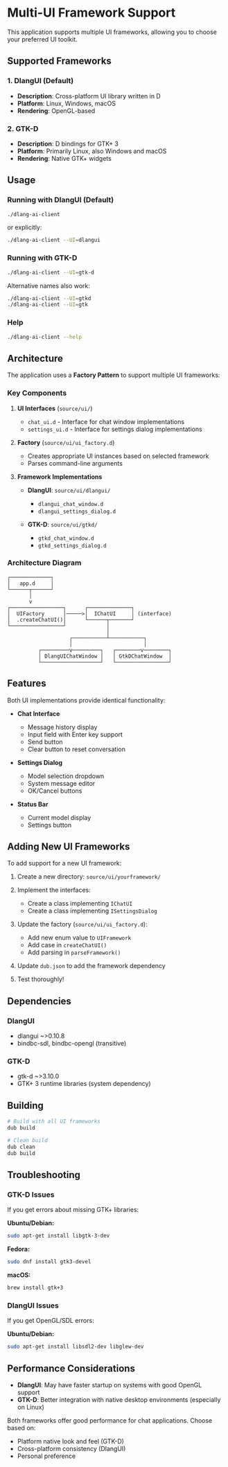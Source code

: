 # Multi-UI Framework Support

This application supports multiple UI frameworks, allowing you to choose your preferred UI toolkit.

## Supported Frameworks

### 1. DlangUI (Default)
- **Description**: Cross-platform UI library written in D
- **Platform**: Linux, Windows, macOS
- **Rendering**: OpenGL-based

### 2. GTK-D
- **Description**: D bindings for GTK+ 3
- **Platform**: Primarily Linux, also Windows and macOS
- **Rendering**: Native GTK+ widgets

## Usage

### Running with DlangUI (Default)

```bash
./dlang-ai-client
```

or explicitly:

```bash
./dlang-ai-client --UI=dlangui
```

### Running with GTK-D

```bash
./dlang-ai-client --UI=gtk-d
```

Alternative names also work:
```bash
./dlang-ai-client --UI=gtkd
./dlang-ai-client --UI=gtk
```

### Help

```bash
./dlang-ai-client --help
```

## Architecture

The application uses a **Factory Pattern** to support multiple UI frameworks:

### Key Components

1. **UI Interfaces** (`source/ui/`)
   - `chat_ui.d` - Interface for chat window implementations
   - `settings_ui.d` - Interface for settings dialog implementations

2. **Factory** (`source/ui/ui_factory.d`)
   - Creates appropriate UI instances based on selected framework
   - Parses command-line arguments

3. **Framework Implementations**
   - **DlangUI**: `source/ui/dlangui/`
     - `dlangui_chat_window.d`
     - `dlangui_settings_dialog.d`
   
   - **GTK-D**: `source/ui/gtkd/`
     - `gtkd_chat_window.d`
     - `gtkd_settings_dialog.d`

### Architecture Diagram

```
┌─────────────┐
│   app.d     │
└──────┬──────┘
       │
       v
┌─────────────────┐      ┌──────────────┐
│  UIFactory      │─────>│  IChatUI     │ (interface)
│  .createChatUI()│      └──────┬───────┘
└─────────────────┘             │
                                │
                    ┌───────────┴───────────┐
                    │                       │
          ┌─────────v─────────┐   ┌────────v────────┐
          │ DlangUIChatWindow │   │ GtkDChatWindow  │
          └───────────────────┘   └─────────────────┘
```

## Features

Both UI implementations provide identical functionality:

- **Chat Interface**
  - Message history display
  - Input field with Enter key support
  - Send button
  - Clear button to reset conversation

- **Settings Dialog**
  - Model selection dropdown
  - System message editor
  - OK/Cancel buttons

- **Status Bar**
  - Current model display
  - Settings button

## Adding New UI Frameworks

To add support for a new UI framework:

1. Create a new directory: `source/ui/yourframework/`

2. Implement the interfaces:
   - Create a class implementing `IChatUI`
   - Create a class implementing `ISettingsDialog`

3. Update the factory (`source/ui/ui_factory.d`):
   - Add new enum value to `UIFramework`
   - Add case in `createChatUI()`
   - Add parsing in `parseFramework()`

4. Update `dub.json` to add the framework dependency

5. Test thoroughly!

## Dependencies

### DlangUI
- dlangui ~>0.10.8
- bindbc-sdl, bindbc-opengl (transitive)

### GTK-D
- gtk-d ~>3.10.0
- GTK+ 3 runtime libraries (system dependency)

## Building

```bash
# Build with all UI frameworks
dub build

# Clean build
dub clean
dub build
```

## Troubleshooting

### GTK-D Issues

If you get errors about missing GTK+ libraries:

**Ubuntu/Debian:**
```bash
sudo apt-get install libgtk-3-dev
```

**Fedora:**
```bash
sudo dnf install gtk3-devel
```

**macOS:**
```bash
brew install gtk+3
```

### DlangUI Issues

If you get OpenGL/SDL errors:

**Ubuntu/Debian:**
```bash
sudo apt-get install libsdl2-dev libglew-dev
```

## Performance Considerations

- **DlangUI**: May have faster startup on systems with good OpenGL support
- **GTK-D**: Better integration with native desktop environments (especially on Linux)

Both frameworks offer good performance for chat applications. Choose based on:
- Platform native look and feel (GTK-D)
- Cross-platform consistency (DlangUI)
- Personal preference

